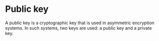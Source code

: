 # Public key

A public key is a cryptographic key that is used in asymmetric encryption systems. In such systems, two keys are used: a public key and a private key.
